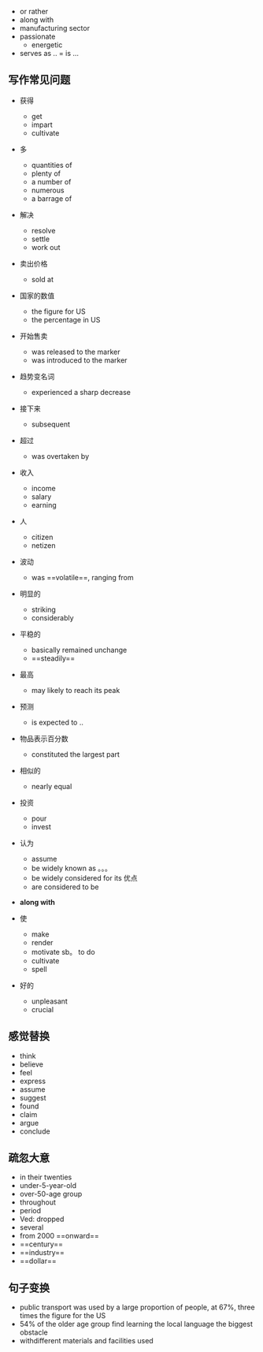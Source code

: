 - or rather
- along with
- manufacturing sector
- passionate
	- energetic
- serves as .. = is ...
## 写作常见问题
- 获得
	- get
	- impart
	- cultivate
- 多
	- quantities of
	- plenty of
	- a number of
	- numerous
	- a barrage of 
- 解决
	- resolve
	- settle
	- work out
- 卖出价格
	- sold at
- 国家的数值
	- the figure for US
	- the percentage in US
- 开始售卖
	- was released to the marker
	- was introduced to the marker
- 趋势变名词
	- experienced a sharp decrease
- 接下来
	- subsequent
- 超过
	- was overtaken by
- 收入
	- income
	- salary
	- earning
- 人
	- citizen
	- netizen
- 波动
	- was ==volatile==, ranging from
- 明显的
	- striking
	- considerably
- 平稳的
	- basically remained unchange
	- ==steadily==

- 最高
	- may likely to reach its peak
- 预测
	- is expected to ..
- 物品表示百分数
	- constituted the largest part
- 相似的
	- nearly equal
- 投资
	- pour
	- invest
- 认为
	- assume
	- be widely known as 。。。
	- be widely considered for its 优点
	- are considered to be
- **along with**

- 使
	- make
	- render
	- motivate sb。 to do
	- cultivate
	- spell
- 好的
	- unpleasant
	- crucial
## 感觉替换
- think
- believe
- feel
- express
- assume
- suggest
- found
- claim
- argue
- conclude

## 疏忽大意
- in their twenties
- under-5-year-old
- over-50-age group
- throughout
- period
- Ved: dropped
- several
- from 2000 ==onward==
- ==century==
- ==industry==
- ==dollar==


## 句子变换
- public transport was used by a large proportion of people, at 67%, three times the figure for the US	
- 54% of the older age group find learning the local language the biggest obstacle
- withdifferent materials and facilities used